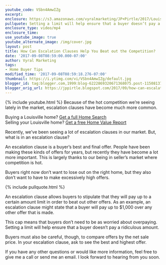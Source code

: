 ```yaml
---
youtube_code: VSbn4AmwIZg
excerpt:
enclosure: https://s3.amazonaws.com/vyralmarketing/JP+Pirtle/2017/Louisville+Real+Estate-+Escalation+Clauses.mp4
pullquote: Setting a limit will help ensure that a buyer doesn’t pay a ridiculous amount.
enclosure_type: video/mp4
enclosure_time:
use_youtube_image: true
youtube_alternate_image: /img/cover.jpg
layout: post
title: How Can Escalation Clauses Help You Beat out the Competition?
date: '2017-09-08T08:59:00.000-07:00'
author: Vyral Marketing
tags:
- Home Buyer Tips
modified_time: '2017-09-08T08:59:18.276-07:00'
thumbnail: https://i.ytimg.com/vi/VSbn4AmwIZg/default.jpg
blogger_id: tag:blogger.com,1999:blog-6222869320671368075.post-1150813744340665852
blogger_orig_url: https://jppirtle.blogspot.com/2017/09/how-can-escalation-clauses-help-you.html
---
```

{% include youtube.html %}
Because of the hot competition we’re seeing lately in the market, escalation clauses have become much more common.

<div class="post-cta">
Buying a Louisville home? <a href="http://www.searchalllouisvillehomes.com/" target="_blank">Get a full Home Search</a><br>
Selling your Louisville home? <a href="http://www.jpsold.com/homeeval" target="_blank">Get a free Home Value Report</a>
</div>

Recently, we’ve been seeing a lot of escalation clauses in our market. But, what is in an escalation clause?

An escalation clause is a buyer’s best and final offer. People have been making these kinds of offers for years, but recently they have become a lot more important. This is largely thanks to our being in seller’s market where competition is hot.

Buyers right now don’t want to lose out on the right home, but they also don’t want to have to make excessively high offers.

{% include pullquote.html %}

An escalation clause allows buyers to stipulate that they will pay up to a certain amount limit in order to beat out other offers. As an example, an escalation clause might state that a buyer will pay up to $1,000 over any other offer that is made.

This cap means that buyers don’t need to be as worried about overpaying. Setting a limit will help ensure that a buyer doesn’t pay a ridiculous amount.

Buyers must also be careful, though, to compare offers by the net sale price. In your escalation clause, ask to see the best and highest offer.

If you have any other questions or would like more information, feel free to give me a call or send me an email. I look forward to hearing from you soon.
